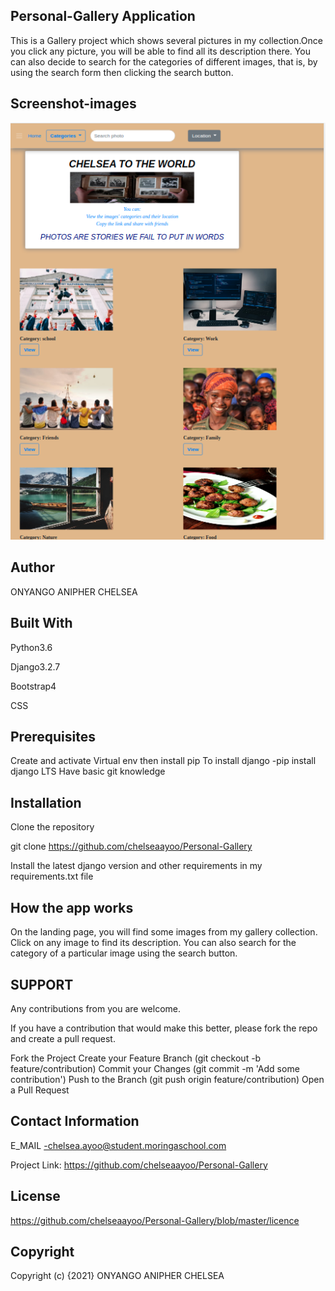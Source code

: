 ## Personal-Gallery Application
This is a Gallery project which shows several pictures in my collection.Once you click any picture, you will be able to find all its description there. You can also decide to search for the categories of different images, that is, by using the search form then clicking the search button.

## Screenshot-images
<img src="media/projectscreenshot.png">

## Author
ONYANGO ANIPHER CHELSEA
## Built With
Python3.6

Django3.2.7

Bootstrap4

CSS

## Prerequisites
Create and activate Virtual env then install pip
To install django -pip install django LTS
Have basic git knowledge
## Installation
Clone the repository

git clone https://github.com/chelseaayoo/Personal-Gallery

Install the latest django version and other requirements in my requirements.txt file

## How the app works
On the landing page, you will find some images from my gallery collection. Click on any image to find its description. You can also search for the category of a particular image using the search button.

## SUPPORT
Any contributions from you are welcome.

If you have a contribution that would make this better, please fork the repo and create a pull request.

Fork the Project
Create your Feature Branch (git checkout -b feature/contribution)
Commit your Changes (git commit -m 'Add some contribution')
Push to the Branch (git push origin feature/contribution)
Open a Pull Request
## Contact Information
E_MAIL -chelsea.ayoo@student.moringaschool.com

Project Link: https://github.com/chelseaayoo/Personal-Gallery

## License
https://github.com/chelseaayoo/Personal-Gallery/blob/master/licence


## Copyright
Copyright (c) {2021} ONYANGO ANIPHER CHELSEA